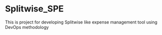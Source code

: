 # Splitwise_SPE
This is project for developing Splitwise like expense management tool using DevOps methodology
